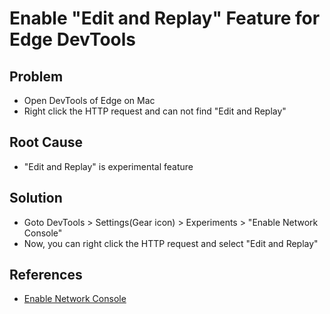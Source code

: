 # Enable "Edit and Replay" Feature for Edge DevTools

## Problem
* Open DevTools of Edge on Mac
* Right click the HTTP request and can not find "Edit and Replay"

## Root Cause
* "Edit and Replay" is experimental feature

## Solution
* Goto DevTools > Settings(Gear icon) > Experiments > "Enable Network Console"
* Now, you can right click the HTTP request and select "Edit and Replay"

## References
* [Enable Network Console](https://docs.microsoft.com/en-us/microsoft-edge/devtools-guide-chromium/experimental-features/#enable-network-console)

